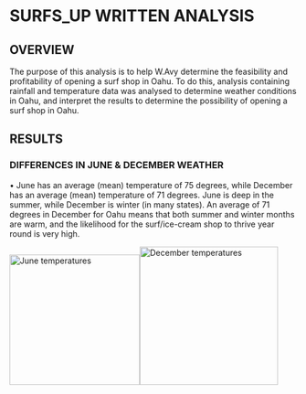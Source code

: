 # SURFS_UP WRITTEN ANALYSIS

## OVERVIEW
The purpose of this analysis is to help W.Avy determine the feasibility and profitability of opening a surf shop in Oahu. To do this, analysis containing rainfall and temperature data was analysed to determine weather conditions in Oahu, and interpret the results to determine the possibility of opening a surf shop in Oahu.

## RESULTS
### DIFFERENCES IN JUNE & DECEMBER WEATHER
•	June has an average (mean) temperature of 75 degrees, while December has an average (mean) temperature of 71 degrees. June is deep in the summer, while December is winter (in many states). An average of 71 degrees in December for Oahu means that both summer and winter months are warm, and the likelihood for the surf/ice-cream shop to thrive year round is very high.

<img width="228" alt="June temperatures" src="https://user-images.githubusercontent.com/100884241/167311689-507003e9-c2fa-40ad-82c2-70a58002ddb5.png"><img width="242" alt="December temperatures" src="https://user-images.githubusercontent.com/100884241/167311692-141da8e5-fc96-41cf-b735-503af0b54aa8.png">











